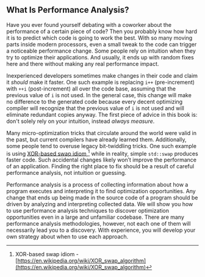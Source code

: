 ## What Is Performance Analysis?

Have you ever found yourself debating with a coworker about the performance of a certain piece of code? Then you probably know how hard it is to predict which code is going to work the best. With so many moving parts inside modern processors, even a small tweak to the code can trigger a noticeable performance change. Some people rely on intuition when they try to optimize their applications. And usually, it ends up with random fixes here and there without making any real performance impact.

Inexperienced developers sometimes make changes in their code and claim it *should* make it faster. One such example is replacing `i++` (pre-increment) with `++i` (post-increment) all over the code base, assuming that the previous value of `i` is not used. In the general case, this change will make no difference to the generated code because every decent optimizing compiler will recognize that the previous value of `i` is not used and will eliminate redundant copies anyway. The first piece of advice in this book is: don't solely rely on your intuition, instead *always measure*.

Many micro-optimization tricks that circulate around the world were valid in the past, but current compilers have already learned them. Additionally, some people tend to overuse legacy bit-twiddling tricks. One such example is using [XOR-based swap idiom](https://en.wikipedia.org/wiki/XOR_swap_algorithm),[^2] while in reality, simple `std::swap` produces faster code. Such accidental changes likely won’t improve the performance of an application. Finding the right place to fix should be a result of careful performance analysis, not intuition or guessing.

Performance analysis is a process of collecting information about how a program executes and interpreting it to find optimization opportunities. Any change that ends up being made in the source code of a program should be driven by analyzing and interpreting collected data. We will show you how to use performance analysis techniques to discover optimization opportunities even in a large and unfamiliar codebase. There are many performance analysis methodologies, however, not each one of them will necessarily lead you to a discovery. With experience, you will develop your own strategy about when to use each approach. 

[^2]: XOR-based swap idiom - [https://en.wikipedia.org/wiki/XOR_swap_algorithm](https://en.wikipedia.org/wiki/XOR_swap_algorithm)
